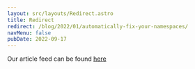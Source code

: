 ```yaml
---
layout: src/layouts/Redirect.astro
title: Redirect
redirect: /blog/2022/01/automatically-fix-your-namespaces/
navMenu: false
pubDate: 2022-09-17
---
```

<div>
Our article feed can be found <a href="/blog/2022/01/automatically-fix-your-namespaces/">here</a>
</div>
